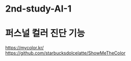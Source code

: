 # 2nd-study-AI-1

# 퍼스널 컬러 진단 기능
https://mycolor.kr/
https://github.com/starbucksdolcelatte/ShowMeTheColor
